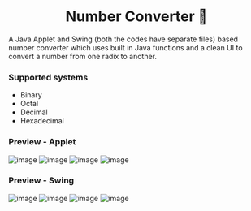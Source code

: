 <h1 align="center"> Number Converter 🔢 </h1>
A Java Applet and Swing (both the codes have separate files) based number converter which uses built in Java functions and a clean UI to convert a number from one radix to another.

### Supported systems
- Binary
- Octal
- Decimal
- Hexadecimal

### Preview - Applet
![image](https://user-images.githubusercontent.com/66639966/185669941-c51b4179-fc8e-4f27-9814-a01e43c3821c.png)
![image](https://user-images.githubusercontent.com/66639966/185669982-09678856-b1f1-4f7b-a6c8-c1972d0ef918.png)
![image](https://user-images.githubusercontent.com/66639966/185670034-8e24066b-5dcd-4171-9cba-3ff00fe220be.png)
![image](https://user-images.githubusercontent.com/66639966/185671281-b14f1cc7-b53a-487f-99b9-9a9a4d7763e5.png)

### Preview - Swing
![image](https://user-images.githubusercontent.com/66639966/187743539-035f0b20-8263-44f9-90cc-1d2dc0e443bb.png)
![image](https://user-images.githubusercontent.com/66639966/187743569-033e731e-4bbe-4fef-80ae-4e82e8e5fcf3.png)
![image](https://user-images.githubusercontent.com/66639966/187743601-2876b55a-43b9-4df8-a22a-72de54083724.png)
![image](https://user-images.githubusercontent.com/66639966/187743621-824add1d-14f1-42cf-a9c8-b4fb7bd6eb82.png)
